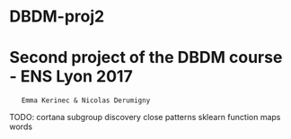 # DBDM-proj2
Second project of the DBDM course - ENS Lyon 2017
=================================================
       Emma Kerinec & Nicolas Derumigny


TODO: 	cortana subgroup discovery
		close patterns
		sklearn function maps words